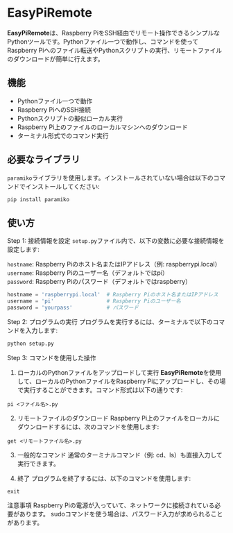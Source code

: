 # EasyPiRemote

**EasyPiRemote**は、Raspberry PiをSSH経由でリモート操作できるシンプルなPythonツールです。Pythonファイル一つで動作し、コマンドを使ってRaspberry Piへのファイル転送やPythonスクリプトの実行、リモートファイルのダウンロードが簡単に行えます。

## 機能
- Pythonファイル一つで動作
- Raspberry PiへのSSH接続
- Pythonスクリプトの擬似ローカル実行
- Raspberry Pi上のファイルのローカルマシンへのダウンロード
- ターミナル形式でのコマンド実行


## 必要なライブラリ
`paramiko`ライブラリを使用します。インストールされていない場合は以下のコマンドでインストールしてください:

```bash
pip install paramiko
```
## 使い方
Step 1: 接続情報を設定
`setup.py`ファイル内で、以下の変数に必要な接続情報を設定します:

`hostname`: Raspberry Piのホスト名またはIPアドレス（例: raspberrypi.local）<br>
`username`: Raspberry Piのユーザー名（デフォルトではpi）<br>
`password`: Raspberry Piのパスワード（デフォルトではraspberry）<br>

```python
hostname = 'raspberrypi.local'  # Raspberry Piのホスト名またはIPアドレス
username = 'pi'                 # Raspberry Piのユーザー名
password = 'yourpass'           # パスワード

```
Step 2: プログラムの実行
プログラムを実行するには、ターミナルで以下のコマンドを入力します:
```bash
python setup.py
```

Step 3: コマンドを使用した操作
1. ローカルのPythonファイルをアップロードして実行
**EasyPiRemote**を使用して、ローカルのPythonファイルをRaspberry Piにアップロードし、その場で実行することができます。コマンド形式は以下の通りです:

```Terminal
pi <ファイル名>.py
```

2. リモートファイルのダウンロード
Raspberry Pi上のファイルをローカルにダウンロードするには、次のコマンドを使用します:

```Terminal
get <リモートファイル名>.py
```

3. 一般的なコマンド
通常のターミナルコマンド（例: cd、ls）も直接入力して実行できます。

4. 終了
プログラムを終了するには、以下のコマンドを使用します:
```Terminal
exit
```
注意事項
Raspberry Piの電源が入っていて、ネットワークに接続されている必要があります。
sudoコマンドを使う場合は、パスワード入力が求められることがあります。
